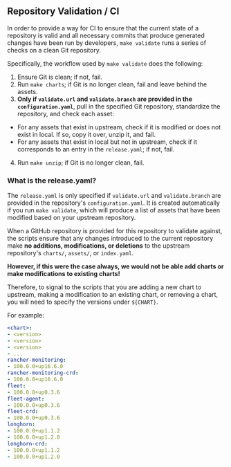 ## Repository Validation / CI

In order to provide a way for CI to ensure that the current state of a repository is valid and all necessary commits that produce generated changes have been run by developers, `make validate` runs a series of checks on a clean Git repository.

Specifically, the workflow used by `make validate` does the following:
1. Ensure Git is clean; if not, fail.
2. Run `make charts`; if Git is no longer clean, fail and leave behind the assets.
3. **Only if `validate.url` and `validate.branch` are provided in the `configuration.yaml`**, pull in the specified Git repository, standardize the repository, and check each asset:
  - For any assets that exist in upstream, check if it is modified or does not exist in local. If so, copy it over, unzip it, and fail.
  - For any assets that exist in local but not in upstream, check if it corresponds to an entry in the `release.yaml`; if not, fail.
4. Run `make unzip`; if Git is no longer clean, fail.

### What is the release.yaml?

The `release.yaml` is only specified if `validate.url` and `validate.branch` are provided in the repository's `configuration.yaml`. It is created automatically if you run `make validate`, which will produce a list of assets that have been modified based on your upstream repository.

When a GitHub repository is provided for this repository to validate against, the scripts ensure that any changes introduced to the current repository make **no additions, modifications, or deletions** to the upstream repository's `charts/`, `assets/`, or `index.yaml`.

**However, if this were the case always, we would not be able add charts or make modifications to existing charts!** 

Therefore, to signal to the scripts that you are adding a new chart to upstream, making a modification to an existing chart, or removing a chart, you will need to specify the versions under `${CHART}`. 

For example:

```yaml
<chart>: 
- <version>
- <version>
- <version>
- ...
rancher-monitoring:
- 100.0.0+up16.6.0
rancher-monitoring-crd:
- 100.0.0+up16.6.0
fleet:
- 100.0.0+up0.3.6
fleet-agent:
- 100.0.0+up0.3.6
fleet-crd:
- 100.0.0+up0.3.6
longhorn:
- 100.0.0+up1.1.2
- 100.0.0+up1.2.0
longhorn-crd:
- 100.0.0+up1.1.2
- 100.0.0+up1.2.0
```
